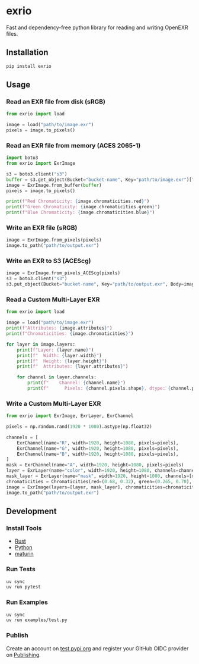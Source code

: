 # exrio

Fast and dependency-free python library for reading and writing OpenEXR files.

## Installation

```bash
pip install exrio
```

## Usage

### Read an EXR file from disk (sRGB)

```python
from exrio import load

image = load("path/to/image.exr")
pixels = image.to_pixels()
```

### Read an EXR file from memory (ACES 2065-1)

```python
import boto3
from exrio import ExrImage

s3 = boto3.client("s3")
buffer = s3.get_object(Bucket="bucket-name", Key="path/to/image.exr")["Body"].read()
image = ExrImage.from_buffer(buffer)
pixels = image.to_pixels()

print(f"Red Chromaticity: {image.chromaticities.red}")
print(f"Green Chromaticity: {image.chromaticities.green}")
print(f"Blue Chromaticity: {image.chromaticities.blue}")
```

### Write an EXR file (sRGB)

```python
image = ExrImage.from_pixels(pixels)
image.to_path("path/to/output.exr")
```

### Write an EXR to S3 (ACEScg)

```python
image = ExrImage.from_pixels_ACEScg(pixels)
s3 = boto3.client("s3")
s3.put_object(Bucket="bucket-name", Key="path/to/output.exr", Body=image.to_buffer())
```

### Read a Custom Multi-Layer EXR

```python
from exrio import load

image = load("path/to/image.exr")
print(f"Attributes: {image.attributes}")
print(f"Chromaticities: {image.chromaticities}")

for layer in image.layers:
    print(f"Layer: {layer.name}")
    print(f"  Width: {layer.width}")
    print(f"  Height: {layer.height}")
    print(f"  Attributes: {layer.attributes}")

    for channel in layer.channels:
        print(f"    Channel: {channel.name}")
        print(f"      Pixels: {channel.pixels.shape}, dtype: {channel.pixels.dtype}")
```

### Write a Custom Multi-Layer EXR

```python
from exrio import ExrImage, ExrLayer, ExrChannel

pixels = np.random.rand(1920 * 1080).astype(np.float32)

channels = [
    ExrChannel(name="R", width=1920, height=1080, pixels=pixels),
    ExrChannel(name="G", width=1920, height=1080, pixels=pixels),
    ExrChannel(name="B", width=1920, height=1080, pixels=pixels),
]
mask = ExrChannel(name="A", width=1920, height=1080, pixels=pixels)
layer = ExrLayer(name="color", width=1920, height=1080, channels=channels)
mask_layer = ExrLayer(name="mask", width=1920, height=1080, channels=[mask])
chromaticities = Chromaticities(red=(0.68, 0.32), green=(0.265, 0.70), blue=(0.15, 0.06))
image = ExrImage(layers=[layer, mask_layer], chromaticities=chromaticities)
image.to_path("path/to/output.exr")
```

## Development

### Install Tools

- [Rust](https://www.rust-lang.org/tools/install)
- [Python](https://www.python.org/downloads/)
- [maturin](https://maturin.rs)

### Run Tests

```bash
uv sync
uv run pytest
```

### Run Examples

```bash
uv sync
uv run examples/test.py
```

### Publish

Create an account on [test.pypi.org](https://test.pypi.org) and register your GitHub OIDC provider on [Publishing](https://test.pypi.org/manage/account/publishing/).
